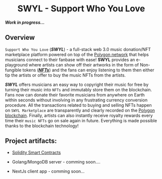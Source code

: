 <p align="center">
<br />
<h1 align="center">SWYL - Support Who You Love</h1>
<h5>Work in progress...</h5>
</p>

## Overview
`Support Who You Love` (***SWYL***) - a full-stack web 3.0 music donation/NFT marketplace platform powered on top of the [Polygon network](https://polygon.technology/matic-token/) that helps musicians connect to their fanbase with ease! ****SWYL**** provides an e-playground where artists can show off their artworks in the form of Non-fungible tokens ([***NFTs***](https://ethereum.org/en/nft/)) and the fans can enjoy listening to them then either tip the artists or offer to buy the music NFTs from the artists.

***SWYL*** offers musicians an easy way to copyright their music for free by turning their music into `NFTs` and immutably store them on the blockchain. Fans now can donate their favorite musicians from anywhere on Earth within seconds without involving in any frustrating currency conversion procedure. All the transactions related to buying and selling NFTs happen on `SWYL Marketplace` are transparently and clearly recorded on the [Polygon blockchain](https://polygon.technology/matic-token/). Finally, artists can also instantly receive royalty rewards every time their `music NFTs` go on sale again in future. Everything is made possible thanks to the blockchain technology!


## Project artifacts:
  - [Solidity Smart Contracts](https://github.com/SWYLy/contracts)
  
  - Golang/MongoDB server - comming soon....
  
  - NextJs client app - comming soon...
